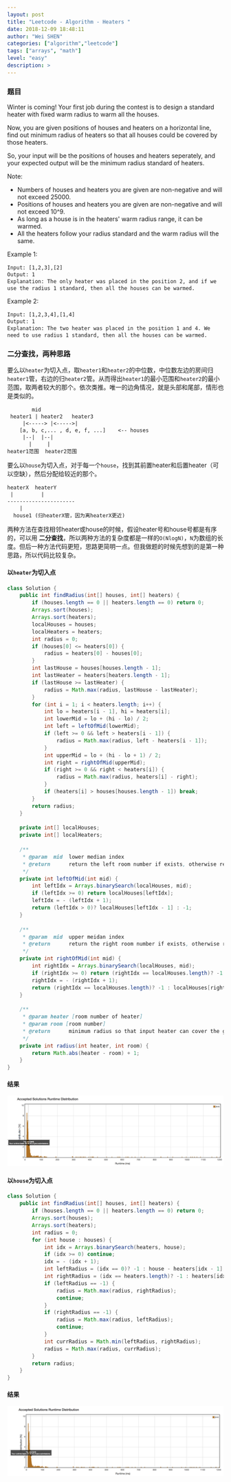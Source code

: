 ```yaml
---
layout: post
title: "Leetcode - Algorithm - Heaters "
date: 2018-12-09 18:48:11
author: "Wei SHEN"
categories: ["algorithm","leetcode"]
tags: ["arrays", "math"]
level: "easy"
description: >
---
```


### 题目
Winter is coming! Your first job during the contest is to design a standard heater with fixed warm radius to warm all the houses.

Now, you are given positions of houses and heaters on a horizontal line, find out minimum radius of heaters so that all houses could be covered by those heaters.

So, your input will be the positions of houses and heaters seperately, and your expected output will be the minimum radius standard of heaters.

Note:
* Numbers of houses and heaters you are given are non-negative and will not exceed 25000.
* Positions of houses and heaters you are given are non-negative and will not exceed 10^9.
* As long as a house is in the heaters' warm radius range, it can be warmed.
* All the heaters follow your radius standard and the warm radius will the same.

Example 1:
```
Input: [1,2,3],[2]
Output: 1
Explanation: The only heater was placed in the position 2, and if we use the radius 1 standard, then all the houses can be warmed.
```

Example 2:
```
Input: [1,2,3,4],[1,4]
Output: 1
Explanation: The two heater was placed in the position 1 and 4. We need to use radius 1 standard, then all the houses can be warmed.
```

### 二分查找，两种思路
要么以`heater`为切入点，取`heater1`和`heater2`的中位数，中位数左边的房间归`heater1`管，右边的归`heater2`管。从而得出`heater1`的最小范围和`heater2`的最小范围，取两者较大的那个。依次类推。唯一的边角情况，就是头部和尾部，情形也是类似的。
```
        mid
 heater1 | heater2   heater3
     |<-----> |<----->|
    [a, b, c,... , d, e, f, ...]    <-- houses
     |--|  |--|
       |     |
heater1范围  heater2范围
```

要么以`house`为切入点，对于每一个`house`，找到其前置heater和后置heater（可以空缺），然后分配给较近的那个。
```
heaterX  heaterY
 |         |
----------------------
    |
  house1 (归heaterX管，因为离heaterX更近)
```

两种方法在查找相邻heater或house的时候，假设heater号和house号都是有序的，可以用 **二分查找**，所以两种方法的复杂度都是一样的`O(NlogN)`，`N`为数组的长度。但后一种方法代码更短，思路更简明一点。但我做题的时候先想到的是第一种思路，所以代码比较复杂。

#### 以`heater`为切入点
```java
class Solution {
    public int findRadius(int[] houses, int[] heaters) {
        if (houses.length == 0 || heaters.length == 0) return 0;
        Arrays.sort(houses);
        Arrays.sort(heaters);
        localHouses = houses;
        localHeaters = heaters;
        int radius = 0;
        if (houses[0] <= heaters[0]) {
            radius = heaters[0] - houses[0];
        }
        int lastHouse = houses[houses.length - 1];
        int lastHeater = heaters[heaters.length - 1];
        if (lastHouse >= lastHeater) {
            radius = Math.max(radius, lastHouse - lastHeater);
        }
        for (int i = 1; i < heaters.length; i++) {
            int lo = heaters[i - 1], hi = heaters[i];
            int lowerMid = lo + (hi - lo) / 2;
            int left = leftOfMid(lowerMid);
            if (left >= 0 && left > heaters[i - 1]) {
                radius = Math.max(radius, left - heaters[i - 1]);
            }
            int upperMid = lo + (hi - lo + 1) / 2;
            int right = rightOfMid(upperMid);
            if (right >= 0 && right < heaters[i]) {
                radius = Math.max(radius, heaters[i] - right);
            }
            if (heaters[i] > houses[houses.length - 1]) break;
        }
        return radius;
    }

    private int[] localHouses;
    private int[] localHeaters;

    /**
     * @param  mid  lower median index
     * @return      return the left room number if exists, otherwise return -1
     */
    private int leftOfMid(int mid) {
        int leftIdx = Arrays.binarySearch(localHouses, mid);
        if (leftIdx >= 0) return localHouses[leftIdx];
        leftIdx = - (leftIdx + 1);
        return (leftIdx > 0)? localHouses[leftIdx - 1] : -1;
    }

    /**
     * @param  mid  upper meidan index
     * @return      return the right room number if exists, otherwise return -1
     */
    private int rightOfMid(int mid) {
        int rightIdx = Arrays.binarySearch(localHouses, mid);
        if (rightIdx >= 0) return (rightIdx == localHouses.length)? -1 : localHouses[rightIdx];
        rightIdx = - (rightIdx + 1);
        return (rightIdx == localHouses.length)? -1 : localHouses[rightIdx];
    }

    /**
     * @param heater [room number of heater]
     * @param room [room number]
     * @return      minimum radius so that input heater can cover the given room
     */
    private int radius(int heater, int room) {
        return Math.abs(heater - room) + 1;
    }
}
```

#### 结果
![heaters-1](/images/leetcode/heaters-1.png)

#### 以`house`为切入点
```java
class Solution {
    public int findRadius(int[] houses, int[] heaters) {
        if (houses.length == 0 || heaters.length == 0) return 0;
        Arrays.sort(houses);
        Arrays.sort(heaters);
        int radius = 0;
        for (int house : houses) {
            int idx = Arrays.binarySearch(heaters, house);
            if (idx >= 0) continue;
            idx = - (idx + 1);
            int leftRadius = (idx == 0)? -1 : house - heaters[idx - 1];
            int rightRadius = (idx == heaters.length)? -1 : heaters[idx] - house;
            if (leftRadius == -1) {
                radius = Math.max(radius, rightRadius);
                continue;
            }
            if (rightRadius == -1) {
                radius = Math.max(radius, leftRadius);
                continue;
            }
            int currRadius = Math.min(leftRadius, rightRadius);
            radius = Math.max(radius, currRadius);
        }
        return radius;
    }
}
```

#### 结果
![heaters-2](/images/leetcode/heaters-2.png)
